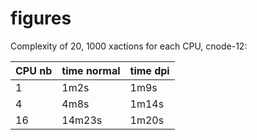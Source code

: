 # figures
Complexity of 20, 1000 xactions for each CPU, cnode-12:

| CPU nb        | time normal    | time dpi       |
| ------------- | -------------- | -------------- |
| 1             | 1m2s           | 1m9s           |
| 4             | 4m8s           | 1m14s          |
| 16            | 14m23s         | 1m20s          |
